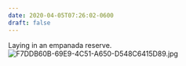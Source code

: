 ```yaml
---
date: 2020-04-05T07:26:02-0600
draft: false
---
```


Laying in an empanada reserve. ![F7DDB60B-69E9-4C51-A650-D548C6415D89.jpg](https://ianwhitney.micro.blog/uploads/2020/34b34294e1.jpg)

